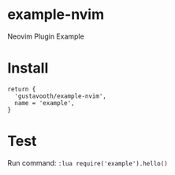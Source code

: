 # example-nvim
Neovim Plugin Example

# Install

```
return {
  'gustavooth/example-nvim',
  name = 'example',
}
```

# Test

Run command:
`:lua require('example').hello()`
